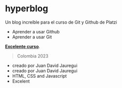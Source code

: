# hyperblog
Un blog increíble para el curso de Git y Github de Platzi
* Aprender a usar Github
* Aprender a usar Git

[**Excelente curso**](https://twitter.com/juandjauregui).

> Colombia 2023


* creado por Juan David Jauregui
* creado por Juan David Jauregui
* HTML, CSS and Javascript
* Excelent

